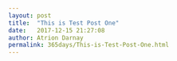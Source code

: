 ```yaml
---
layout: post  
title:  "This is Test Post One"  
date:   2017-12-15 21:27:08  
author: Atrion Darnay  
permalink: 365days/This-is-Test-Post-One.html  
---
```

